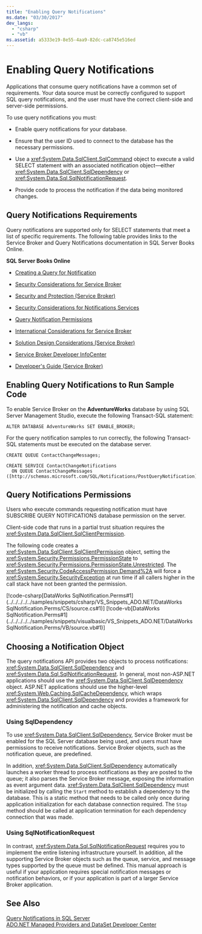 ```yaml
---
title: "Enabling Query Notifications"
ms.date: "03/30/2017"
dev_langs: 
  - "csharp"
  - "vb"
ms.assetid: a5333e19-8e55-4aa9-82dc-ca8745e516ed
---
```

# Enabling Query Notifications
Applications that consume query notifications have a common set of requirements. Your data source must be correctly configured to support SQL query notifications, and the user must have the correct client-side and server-side permissions.  
  
 To use query notifications you must:  
  
-   Enable query notifications for your database.  
  
-   Ensure that the user ID used to connect to the database has the necessary permissions.  
  
-   Use a <xref:System.Data.SqlClient.SqlCommand> object to execute a valid SELECT statement with an associated notification object—either <xref:System.Data.SqlClient.SqlDependency> or <xref:System.Data.Sql.SqlNotificationRequest>.  
  
-   Provide code to process the notification if the data being monitored changes.  
  
## Query Notifications Requirements  
 Query notifications are supported only for SELECT statements that meet a list of specific requirements. The following table provides links to the Service Broker and Query Notifications documentation in SQL Server Books Online.  
  
 **SQL Server Books Online**  
  
-   [Creating a Query for Notification](http://msdn.microsoft.com/library/ms181122.aspx)  
  
-   [Security Considerations for Service Broker](http://msdn.microsoft.com/library/ms166059.aspx)  
  
-   [Security and Protection (Service Broker)](http://msdn.microsoft.com/library/bb522911.aspx)  
  
-   [Security Considerations for Notifications Services](http://msdn.microsoft.com/library/ms172604.aspx)  
  
-   [Query Notification Permissions](http://msdn.microsoft.com/library/ms188311.aspx)  
  
-   [International Considerations for Service Broker](http://msdn.microsoft.com/library/ms166028.aspx)  
  
-   [Solution Design Considerations (Service Broker)](http://msdn.microsoft.com/library/bb522899.aspx)  
  
-   [Service Broker Developer InfoCenter](http://msdn.microsoft.com/library/ms166100.aspx)  
  
-   [Developer's Guide (Service Broker)](http://msdn.microsoft.com/library/bb522908.aspx)  
  
## Enabling Query Notifications to Run Sample Code  
 To enable Service Broker on the **AdventureWorks** database by using SQL Server Management Studio, execute the following Transact-SQL statement:  
  
 `ALTER DATABASE AdventureWorks SET ENABLE_BROKER;`  
  
 For the query notification samples to run correctly, the following Transact-SQL statements must be executed on the database server.  
  
```  
CREATE QUEUE ContactChangeMessages;  
  
CREATE SERVICE ContactChangeNotifications  
  ON QUEUE ContactChangeMessages  
([http://schemas.microsoft.com/SQL/Notifications/PostQueryNotification]);  
```  
  
## Query Notifications Permissions  
 Users who execute commands requesting notification must have SUBSCRIBE QUERY NOTIFICATIONS database permission on the server.  
  
 Client-side code that runs in a partial trust situation requires the <xref:System.Data.SqlClient.SqlClientPermission>.  
  
 The following code creates a <xref:System.Data.SqlClient.SqlClientPermission> object, setting the <xref:System.Security.Permissions.PermissionState> to <xref:System.Security.Permissions.PermissionState.Unrestricted>. The <xref:System.Security.CodeAccessPermission.Demand%2A> will force a <xref:System.Security.SecurityException> at run time if all callers higher in the call stack have not been granted the permission.  
  
 [!code-csharp[DataWorks SqlNotification.Perms#1](../../../../../samples/snippets/csharp/VS_Snippets_ADO.NET/DataWorks SqlNotification.Perms/CS/source.cs#1)]
 [!code-vb[DataWorks SqlNotification.Perms#1](../../../../../samples/snippets/visualbasic/VS_Snippets_ADO.NET/DataWorks SqlNotification.Perms/VB/source.vb#1)]  
  
## Choosing a Notification Object  
 The query notifications API provides two objects to process notifications: <xref:System.Data.SqlClient.SqlDependency> and <xref:System.Data.Sql.SqlNotificationRequest>. In general, most non-ASP.NET applications should use the <xref:System.Data.SqlClient.SqlDependency> object. ASP.NET applications should use the higher-level <xref:System.Web.Caching.SqlCacheDependency>, which wraps <xref:System.Data.SqlClient.SqlDependency> and provides a framework for administering the notification and cache objects.  
  
### Using SqlDependency  
 To use <xref:System.Data.SqlClient.SqlDependency>, Service Broker must be enabled for the SQL Server database being used, and users must have permissions to receive notifications. Service Broker objects, such as the notification queue, are predefined.  
  
 In addition, <xref:System.Data.SqlClient.SqlDependency> automatically launches a worker thread to process notifications as they are posted to the queue; it also parses the Service Broker message, exposing the information as event argument data. <xref:System.Data.SqlClient.SqlDependency> must be initialized by calling the `Start` method to establish a dependency to the database. This is a static method that needs to be called only once during application initialization for each database connection required. The `Stop` method should be called at application termination for each dependency connection that was made.  
  
### Using SqlNotificationRequest  
 In contrast, <xref:System.Data.Sql.SqlNotificationRequest> requires you to implement the entire listening infrastructure yourself. In addition, all the supporting Service Broker objects such as the queue, service, and message types supported by the queue must be defined. This manual approach is useful if your application requires special notification messages or notification behaviors, or if your application is part of a larger Service Broker application.  
  
## See Also  
 [Query Notifications in SQL Server](../../../../../docs/framework/data/adonet/sql/query-notifications-in-sql-server.md)  
 [ADO.NET Managed Providers and DataSet Developer Center](http://go.microsoft.com/fwlink/?LinkId=217917)
